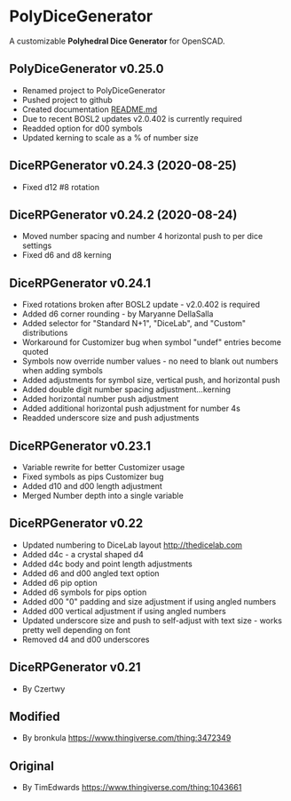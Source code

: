 # PolyDiceGenerator

A customizable **Polyhedral Dice Generator** for OpenSCAD.

## PolyDiceGenerator v0.25.0

- Renamed project to PolyDiceGenerator
- Pushed project to github
- Created documentation [README.md](README.md)
- Due to recent BOSL2 updates v2.0.402 is currently required
- Readded option for d00 symbols
- Updated kerning to scale as a % of number size

## DiceRPGenerator v0.24.3 (2020-08-25)

- Fixed d12 #8 rotation

## DiceRPGenerator v0.24.2 (2020-08-24)

- Moved number spacing and number 4 horizontal push to per dice settings
- Fixed d6 and d8 kerning

## DiceRPGenerator v0.24.1

- Fixed rotations broken after BOSL2 update - v2.0.402 is required
- Added d6 corner rounding - by Maryanne DellaSalla
- Added selector for "Standard N+1", "DiceLab", and "Custom" distributions
- Workaround for Customizer bug when symbol "undef" entries become quoted
- Symbols now override number values - no need to blank out numbers when adding symbols
- Added adjustments for symbol size, vertical push, and horizontal push
- Added double digit number spacing adjustment...kerning
- Added horizontal number push adjustment
- Added additional horizontal push adjustment for number 4s
- Readded underscore size and push adjustments

## DiceRPGenerator v0.23.1

- Variable rewrite for better Customizer usage
- Fixed symbols as pips Customizer bug
- Added d10 and d00 length adjustment
- Merged Number depth into a single variable

## DiceRPGenerator v0.22

- Updated numbering to DiceLab layout <http://thedicelab.com>
- Added d4c - a crystal shaped d4
- Added d4c body and point length adjustments
- Added d6 and d00 angled text option
- Added d6 pip option
- Added d6 symbols for pips option
- Added d00 "0" padding and size adjustment if using angled numbers
- Added d00 vertical adjustment if using angled numbers
- Updated underscore size and push to self-adjust with text size - works pretty well depending on font
- Removed d4 and d00 underscores

## DiceRPGenerator v0.21

- By Czertwy

## Modified

- By bronkula <https://www.thingiverse.com/thing:3472349>

## Original

- By TimEdwards <https://www.thingiverse.com/thing:1043661>
